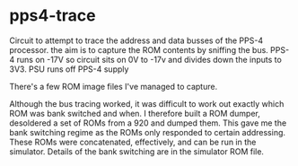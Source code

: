 # pps4-trace

Circuit to attempt to trace the address and data busses of the PPS-4 processor. the aim is to capture the ROM contents by sniffing the bus.
PPS-4 runs on -17V so circuit sits on 0V to -17v and divides down the inputs to 3V3.
PSU runs off PPS-4 supply

There's a few ROM image files I've managed to capture.

Although the bus tracing worked, it was difficult to work out exactly which ROM was bank switched and when. I therefore built a ROM dumper, desoldered a set of ROMs from a 920 and dumped them. This gave me the bank switching regime as the ROMs only responded to certain addressing. These ROMs were concatenated, effectively, and can be run in the simulator.
Details of the bank switching are in the simulator ROM file.
